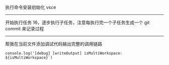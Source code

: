 执行命令安装初始化 vsce

---

开始执行任务 16，逐步执行子任务，注意每执行完一个子任务生成一个 git commit 来记录过程

---

帮我在当前文件添加调试代码输出完整的调用链路

```
console.log('[debug] [writeOutput] isMultiWorkspace: ${isMultiWorkspace}`)
```
